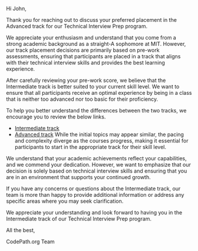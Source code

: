 Hi John,

Thank you for reaching out to discuss your preferred placement in the Advanced track for our Technical Interview Prep program.

We appreciate your enthusiasm and understand that you come from a strong academic background as a straight-A sophomore at MIT. However, our track placement decisions are primarily based on pre-work assessments, ensuring that participants are placed in a track that aligns with their technical interview skills and provides the best learning experience.

After carefully reviewing your pre-work score, we believe that the Intermediate track is better suited to your current skill level. We want to ensure that all participants receive an optimal experience by being in a class that is neither too advanced nor too basic for their proficiency.

To help you better understand the differences between the two tracks, we encourage you to review the below links. 
* [Intermediate track](https://courses.codepath.org/snippets/tip102/syllabus)
* [Advanced track](https://https://courses.codepath.org/snippets/tip103/syllabus)
While the initial topics may appear similar, the pacing and complexity diverge as the courses progress, making it essential for participants to start in the appropriate track for their skill level.


We understand that your academic achievements reflect your capabilities, and we commend your dedication. However, we want to emphasize that our decision is solely based on technical interview skills and ensuring that you are in an environment that supports your continued growth.

If you have any concerns or questions about the Intermediate track, our team is more than happy to provide additional information or address any specific areas where you may seek clarification.

We appreciate your understanding and look forward to having you in the Intermediate track of our Technical Interview Prep program.

All the best,

CodePath.org Team
